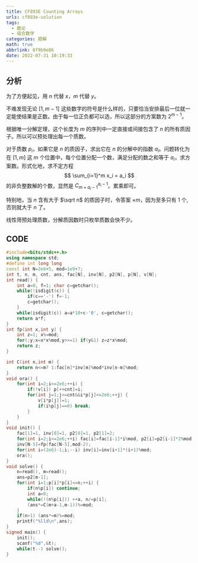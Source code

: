```yaml
---
title: CF893E Counting Arrays
urls: cf893e-solution
tags:
  - 数论
  - 组合数学
categories: 题解
math: true
abbrlink: 8f9b9e86
date: 2022-07-31 10:19:33
---
```


## 分析

为了方便起见，用 $n$ 代替 $x$，$m$ 代替 $y$。

<!--more-->

不难发现无论 $[1,m-1]$ 这些数字的符号是什么样的，只要恰当安排最后一位就一定能使结果是正数。由于每一位正负都可以选，所以这部分的方案数为 $2^{m-1}$。

根据唯一分解定理，这个长度为 $m$ 的序列中一定直接或间接包含了 $n$ 的所有质因子。所以可以预处理出每一个质数。

对于质数 $p_i$，如果它是 $n$ 的质因子，求出它在 $n$ 的分解中的指数 $a_i$。问题转化为在 $[1,m]$ 这 $m$ 个位置中，每个位置分配一个数，满足分配的数之和等于 $a_i$，求方案数。形式化地，求不定方程
$$
\sum_{i=1}^m x_i = a_i
$$
的非负整数解的个数，显然是 $C_{m+a_i-1}^{a_i-1}$。累乘即可。

特别地，当 $n$ 含有大于 $\sqrt n$ 的质因子时，令答案 $\times m$，因为至多只有 $1$ 个,否则就大于 $n$ 了。

线性筛预处理质数，分解质因数时只枚举质数会快不少。

## CODE

```cpp
#include<bits/stdc++.h>
using namespace std;
#define int long long
const int N=2e6+5, mod=1e9+7;
int t, n, m, cnt, ans, fac[N], inv[N], p2[N], p[N], v[N];
int read() {
	int a=0, f=1; char c=getchar();
	while(!isdigit(c)) {
		if(c=='-') f=-1;
		c=getchar();
	}
	while(isdigit(c)) a=a*10+c-'0', c=getchar();
	return a*f;
}
int fp(int x,int y) {
	int z=1; x%=mod;
	for(;y;x=x*x%mod,y>>=1) if(y&1) z=z*x%mod;
	return z;
}

int C(int n,int m) {
	return n<=m? 1:fac[n]*inv[m]%mod*inv[n-m]%mod; 
}
void ora() {
	for(int i=2;i<=2e6;++i) {
		if(!v[i]) p[++cnt]=i;
		for(int j=1;j<=cnt&&i*p[j]<=2e6;++j) {
			v[i*p[j]]=1;
			if(i%p[j]==0) break;
		}
	}
}
void init() {
	fac[1]=1, inv[0]=1, p2[0]=1, p2[1]=2;
	for(int i=2;i<=2e6;++i) fac[i]=fac[i-1]*i%mod, p2[i]=p2[i-1]*2%mod;
	inv[N-5]=fp(fac[N-5],mod-2);
	for(int i=(2e6)-1;i;--i) inv[i]=inv[i+1]*(i+1)%mod;
	ora();
}
void solve() {
	n=read(), m=read();
	ans=p2[m-1];
	for(int i=1;p[i]*p[i]<=n;++i) {
		if(n%p[i]) continue;
		int a=0;
		while(!(n%p[i])) ++a, n/=p[i];
		(ans*=C(m+a-1,m-1))%=mod;
	}
	if(n>1) (ans*=m)%=mod; 
	printf("%lld\n",ans);
}
signed main() {
	init();
    scanf("%d",&t);
    while(t--) solve();
}
```
